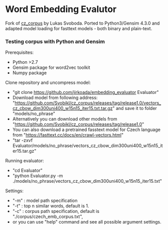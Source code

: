 # Word Embedding Evalutor
Fork of [cz_corpus](https://github.com/Svobikl/cz_corpus) by Lukas Svoboda. Ported to Python3/Gensim 4.3.0 and adapted model loading for fasttext models - both binary and plain-text.

### Testing corpus with Python and Gensim

Prerequisites: 

- Python >2.7
- Gensim package for word2vec toolkit
- Numpy package

Clone repository and uncompress model: 

 - "git clone https://github.com/jirkoada/embedding_evaluator Evaluator"
 - Download model from following address: "https://github.com/Svobikl/cz_corpus/releases/tag/release1.0/vectors_cz_cbow_dim300uni400_w15n15_iter15.txt.tar.gz" and save it to
folder "models/no_phrase"
 - Alternatively you can download other models from "https://github.com/Svobikl/cz_corpus/releases/tag/release1.0" 
 - You can also download a pretrained fasstext model for Czech language from "https://fasttext.cc/docs/en/crawl-vectors.html"
 - "tar -zxvf Evaluator/models/no_phrase/vectors_cz_cbow_dim300uni400_w15n15_iter15.tar.gz"

Running evaluator:

 - "cd Evaluator"
 - "python Evaluator.py -m ./models/no_phrase/vectors_cz_cbow_dim300uni400_w15n15_iter15.txt"


Settings: 
- "-m" : model path specification
- "-t" : top n similar words,  default is 1.
- "-c" : corpus path specification, default is "./corpus/czech_emb_corpus.txt",
- or you can use "help" command and see all possible argument settings.


